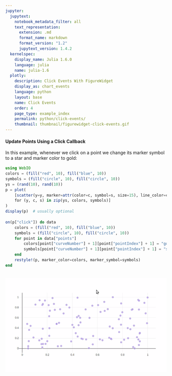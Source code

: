 ```yaml
---
jupyter:
  jupytext:
    notebook_metadata_filter: all
    text_representation:
      extension: .md
      format_name: markdown
      format_version: "1.2"
      jupytext_version: 1.4.2
  kernelspec:
    display_name: Julia 1.6.0
    language: julia
    name: julia-1.6
  plotly:
    description: Click Events With FigureWidget
    display_as: chart_events
    language: python
    layout: base
    name: Click Events
    order: 4
    page_type: example_index
    permalink: python/click-events/
    thumbnail: thumbnail/figurewidget-click-events.gif
---
```


#### Update Points Using a Click Callback

In this example, whenever we click on a point we change its marker symbol to a star and marker color to gold:

```julia
using WebIO
colors = (fill("red", 10), fill("blue", 10))
symbols = (fill("circle", 10), fill("circle", 10))
ys = (rand(10), rand(10))
p = plot(
    [scatter(y=y, marker=attr(color=c, symbol=s, size=15), line_color=c[1])
    for (y, c, s) in zip(ys, colors, symbols)]
)
display(p)  # usually optional

on(p["click"]) do data
    colors = (fill("red", 10), fill("blue", 10))
    symbols = (fill("circle", 10), fill("circle", 10))
    for point in data["points"]
        colors[point["curveNumber"] + 1][point["pointIndex"] + 1] = "gold"
        symbols[point["curveNumber"] + 1][point["pointIndex"] + 1] = "star"
    end
    restyle!(p, marker_color=colors, marker_symbol=symbols)
end



```

<img src='https://raw.githubusercontent.com/michaelbabyn/plot_data/master/figurewidget-click-event.gif'>

